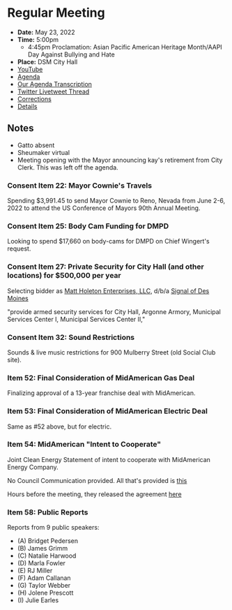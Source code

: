 # Regular Meeting

- **Date:** May 23, 2022
- **Time:** 5:00pm
    - 4:45pm Proclamation: Asian Pacific American Heritage Month/AAPI Day Against Bullying and Hate
- **Place:** DSM City Hall
- [YouTube](https://youtu.be/yVTsTSTrdSU)
- [Agenda](https://councildocs.dsm.city/agendas/ag20220523.pdf?pdf=Agenda&t=1653013475822)
- [Our Agenda Transcription](#/view/agenda~2022~transcription~05-23_RM)
- [Twitter Livetweet Thread](https://twitter.com/peoplestownhall/status/1528855291218911233)
- [Corrections](https://councildocs.dsm.city/corrections/20220523%20cap.pdf?pdf=Corrections&t=1653159019375)
- [Details](https://www.dsm.city/citycouncil_detail_T60_R2034.php)

## Notes

- Gatto absent
- Sheumaker virtual
- Meeting opening with the Mayor announcing kay's retirement from City Clerk. This was left off the agenda.

### Consent Item 22: Mayor Cownie's Travels

Spending $3,991.45 to send Mayor Cownie to Reno, Nevada from June 2-6, 2022 to attend the US Conference of Mayors 90th Annual Meeting.

### Consent Item 25: Body Cam Funding for DMPD

Looking to spend $17,660 on body-cams for DMPD on Chief Wingert's request.

### Consent Item 27: Private Security for City Hall (and other locations) for $500,000 per year

Selecting bidder as [Matt Holeton Enterprises, LLC](https://opencorporates.com/companies/us_ne/10238603), d/b/a [Signal of Des Moines](https://www.teamsignal.com/find-a-location?row_id=64361295490)

"provide armed security services for City Hall, Argonne Armory, Municipal
 Services Center I, Municipal Services Center II,"

### Consent Item 32: Sound Restrictions

Sounds & live music restrictions for 900 Mulberry Street (old Social Club site).

### Item 52: Final Consideration of MidAmerican Gas Deal

Finalizing approval of a 13-year franchise deal with MidAmerican.

### Item 53: Final Consideration of MidAmerican Electric Deal

Same as #52 above, but for electric.

### Item 54: MidAmerican "Intent to Cooperate"

Joint Clean Energy Statement of intent to cooperate with MidAmerican Energy Company.

No Council Communication provided. All that's provided is [this](https://councildocs.dsm.city/Resolutions/20220523/54.pdf)

Hours before the meeting, they released the agreement [here](https://councildocs.dsm.city/Resolutions/20220523/Stmt%20of%20intent.pdf)

### Item 58: Public Reports

Reports from 9 public speakers:

- (A) Bridget Pedersen 
- (B) James Grimm 
- (C) Natalie Harwood 
- (D) Marla Fowler 
- (E) RJ Miller 
- (F) Adam Callanan 
- (G) Taylor Webber 
- (H) Jolene Prescott 
- (I) Julie Earles 
